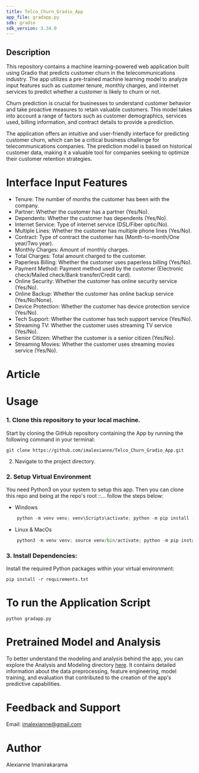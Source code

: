 ```yaml
---
title: Telco_Churn_Gradio_App
app_file: gradapp.py
sdk: gradio
sdk_version: 3.34.0
---
```


## Description

This repository contains a machine learning-powered web application built using Gradio that predicts customer churn in the telecommunications industry. The app utilizes a pre-trained machine learning model to analyze input features such as customer tenure, monthly charges, and internet services to predict whether a customer is likely to churn or not.

Churn prediction is crucial for businesses to understand customer behavior and take proactive measures to retain valuable customers. This model takes into account a range of factors such as customer demographics, services used, billing information, and contract details to provide a prediction.

The application offers an intuitive and user-friendly interface for predicting customer churn, which can be a critical business challenge for telecommunications companies. The prediction model is based on historical customer data, making it a valuable tool for companies seeking to optimize their customer retention strategies.


# Interface Input Features
* Tenure: The number of months the customer has been with the company.
* Partner: Whether the customer has a partner (Yes/No).
* Dependents: Whether the customer has dependents (Yes/No).
* Internet Service: Type of internet service (DSL/Fiber optic/No).
* Multiple Lines: Whether the customer has multiple phone lines (Yes/No).
* Contract: Type of contract the customer has (Month-to-month/One year/Two year).
* Monthly Charges: Amount of monthly charges.
* Total Charges: Total amount charged to the customer.
* Paperless Billing: Whether the customer uses paperless billing (Yes/No).
* Payment Method: Payment method used by the customer (Electronic check/Mailed check/Bank transfer/Credit card).
* Online Security: Whether the customer has online security service (Yes/No).
* Online Backup: Whether the customer has online backup service (Yes/No/None).
* Device Protection: Whether the customer has device protection service (Yes/No).
* Tech Support: Whether the customer has tech support service (Yes/No).
* Streaming TV: Whether the customer uses streaming TV service (Yes/No).
* Senior Citizen: Whether the customer is a senior citizen (Yes/No).
* Streaming Movies: Whether the customer uses streaming movies service (Yes/No).

# Article 



# Usage

### 1. Clone this repository to your local machine.
Start by cloning the GitHub repository containing the App by running the following command in your terminal:
```
git clone https://github.com/imalexianne/Telco_Churn_Gradio_App.git
```

2. Navigate to the project directory.

 ### 2. Setup Virtual Environment
You need Python3 on your system to setup this app. Then you can clone this repo and being at the repo's root ::... follow the steps below:
* Windows
```python
    python -m venv venv; venv\Scripts\activate; python -m pip install -q --upgrade pip; python -m pip install -qr requirements.txt 
``` 
* Linux & MacOs
```python
    python3 -m venv venv; source venv/bin/activate; python -m pip install -q --upgrade pip; python -m pip install -qr requirements.txt  

```
### 3. Install Dependencies:
Install the required Python packages within your virtual environment:
```
pip install -r requirements.txt
```

 # To run the Application Script
 ``````
 python gradapp.py
``````
# Pretrained Model and Analysis
To better understand the modeling and analysis behind the app, you can explore the Analysis and Modeling directory [here](https://github.com/imalexianne/churn-prediction). It contains detailed information about the data preprocessing, feature engineering, model training, and evaluation that contributed to the creation of the app's predictive capabilities.

# Feedback and Support

Email: imalexianne@gmail.com

# Author
Alexianne Imanirakarama
